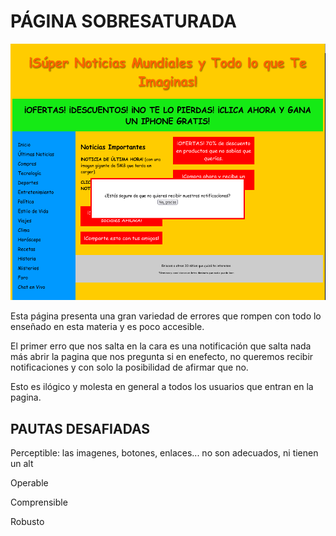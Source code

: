 # PÁGINA SOBRESATURADA

![alt text](SOBRESATURADO.png)

Esta página presenta una gran variedad de errores que rompen con todo lo enseñado en esta materia y es poco accesible.

El primer erro que nos salta en la cara es una notificación que salta nada más abrir la pagina que nos pregunta si en enefecto, no queremos recibir notificaciones y con solo la posibilidad de afirmar que no.

Esto es ilógico y molesta en general a todos los usuarios que entran en la pagina.

## PAUTAS DESAFIADAS

Perceptible: las imagenes, botones, enlaces... no son adecuados, ni tienen un alt

Operable

Comprensible

Robusto